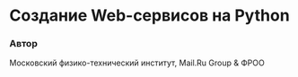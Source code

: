 # Создание Web-сервисов на Python
### Автор
Московский физико-технический институт, Mail.Ru Group & ФРОО
